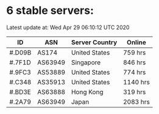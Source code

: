 # 6 stable servers:

Latest update at: Wed Apr 29 06:10:12 UTC 2020

| ID | ASN | Server Country | Online |
| -- | --- | -------------- | ------ |
| #.D09B | AS174 | United States | 759 hrs |
| #.7F1D | AS63949 | Singapore | 846 hrs |
| #.9FC3 | AS53889 | United States | 774 hrs |
| #.C348 | AS35913 | United States | 1140 hrs |
| #.BD3E | AS63888 | Hong Kong | 319 hrs |
| #.2A79 | AS63949 | Japan | 2083 hrs |

